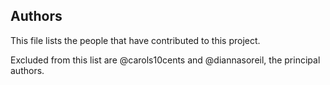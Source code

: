 ## Authors

This file lists the people that have contributed to this project.

Excluded from this list are @carols10cents and @diannasoreil, the principal
authors.
